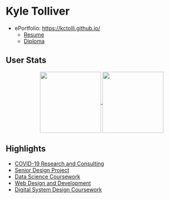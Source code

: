 # Kyle Tolliver

* ePortfolio: https://kctolli.github.io/
    + [Resume](https://kctolli.github.io/site_libs/resumees.html)
    + [Diploma](https://kctolli.github.io/site_libs/images/diploma.pdf)

## User Stats

<div align="center">
    <a href="https://github.com/anuraghazra/github-readme-stats">
      <img style="max-width:100%;" height="160" align="center" src="https://github-readme-stats.vercel.app/api?username=kctolli&count_private=true&show_icons=true&include_all_commits=true&theme=gruvbox" />
    </a>
    <a href="https://github.com/anuraghazra/github-readme-stats">
      <img style="max-width:100%;" height="160" align="center" src="https://github-readme-stats.vercel.app/api/top-langs/?username=kctolli&layout=compact&theme=gruvbox" />
    </a>
</div>

## Highlights

* [COVID-19 Research and Consulting](https://kctolli.github.io/COVID-19/index.html)
* [Senior Design Project](https://ecen499-nasa.github.io/)
* [Data Science Coursework](https://kctolli.github.io/Data-Science/index.html)
* [Web Design and Development](https://kctolli.github.io/WDD/WDD100/index.html)
* [Digital System Design Coursework](https://ecen-340.glitch.me/)
